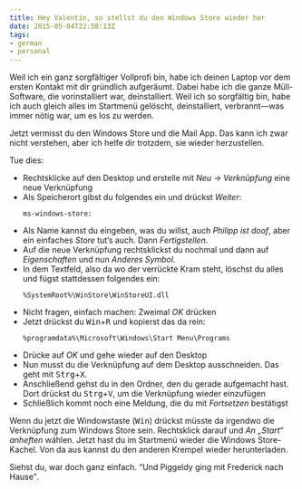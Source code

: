 ```yaml
---
title: Hey Valentin, so stellst du den Windows Store wieder her
date: 2015-05-04T22:58:13Z
tags:
- german
- personal
---
```

Weil ich ein ganz sorgfältiger Vollprofi bin, habe ich deinen Laptop vor dem ersten Kontakt mit dir gründlich aufgeräumt. Dabei habe ich die ganze Müll-Software, die vorinstalliert war, deinstalliert. Weil ich so sorgfältig bin, habe ich auch gleich alles im Startmenü gelöscht, deinstalliert, verbrannt—was immer nötig war, um es los zu werden.

Jetzt vermisst du den Windows Store und die Mail App. Das kann ich zwar nicht verstehen, aber ich helfe dir trotzdem, sie wieder herzustellen.

Tue dies:

<ul>
  <li>
    Rechtsklicke auf den Desktop und erstelle mit <em>Neu → Verknüpfung</em> eine neue Verknüpfung
  </li>
  <li>
    Als Speicherort gibst du folgendes ein und drückst <em>Weiter</em>:<br>
    <pre><code>ms-windows-store:</code></pre>
  </li>
  <li>
    Als Name kannst du eingeben, was du willst, auch <em>Philipp ist doof</em>, aber ein einfaches <em>Store</em> tut’s auch. Dann <em>Fertigstellen</em>.
  </li>
  <li>
    Auf die neue Verknüpfung rechtsklickst du nochmal und dann auf <em>Eigenschaften</em> und nun <em>Anderes Symbol</em>.
  </li>
  <li>
    In dem Textfeld, also da wo der verrückte Kram steht, löschst du alles und fügst stattdessen folgendes ein:<br>
    <pre><code>%SystemRoot%\WinStore\WinStoreUI.dll</code></pre>
  </li>
  <li>
    Nicht fragen, einfach machen: Zweimal <em>OK</em> drücken
  </li>
  <li>
    Jetzt drückst du <kbd>Win</kbd>+<kbd>R</kbd> und kopierst das da rein:<br>
    <pre><code>%programdata%\Microsoft\Windows\Start Menu\Programs</code></pre>
  </li>
  <li>
    Drücke auf <em>OK</em> und gehe wieder auf den Desktop
  </li>
  <li>
    Nun musst du die Verknüpfung auf dem Desktop ausschneiden. Das geht mit <kbd>Strg</kbd>+<kbd>X</kbd>.
  </li>
  <li>
    Anschließend gehst du in den Ordner, den du gerade aufgemacht hast. Dort drückst du <kbd>Strg</kbd>+<kbd>V</kbd>, um die Verknüpfung wieder einzufügen
  </li>
  <li>
    Schließlich kommt noch eine Meldung, die du mit <em>Fortsetzen</em> bestätigst
  </li>
</ul>

Wenn du jetzt die Windowstaste (<kbd>Win</kbd>) drückst müsste da irgendwo die Verknüpfung zum Windows Store sein. Rechtsklick darauf und _An „Start“ anheften_ wählen. Jetzt hast du im Startmenü wieder die Windows Store-Kachel. Von da aus kannst du den anderen Krempel wieder herunterladen.

<p>Siehst du, war doch ganz einfach. <q>Und Piggeldy ging mit Frederick nach Hause</q>.</p>
